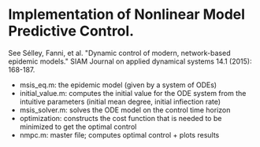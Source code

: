 <head> 
<h1> Implementation of Nonlinear Model Predictive Control. </h1> 
<p> See Sélley, Fanni, et al. "Dynamic control of modern, network-based epidemic models." SIAM Journal on applied dynamical systems 14.1 (2015): 168-187. </p>
</head>
<body>
<ul>
<li> msis_eq.m: the epidemic model (given by a system of ODEs) </li>
<li> initial_value.m: computes the initial value for the ODE system from the intuitive parameters (initial mean degree, initial infiection rate) </li>
<li> msis_solver.m: solves the ODE model on the control time horizon </li>
<li> optimization: constructs the cost function that is needed to be minimized to get the optimal control </li>
<li> nmpc.m: master file; computes optimal control + plots results </li>
</ul>
</body>
